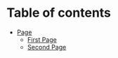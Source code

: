 # Table of contents

* [Page](README.md)
  * [First Page](page/first-page.md)
  * [Second Page](page/second-page.md)
